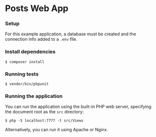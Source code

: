 # Posts Web App

### Setup

For this example application, a database must be created and the connection info added to a `.env` file.

### Install dependencies

```
$ composer install
```

### Running tests

```
$ vendor/bin/phpunit
```

### Running the application

You can run the application using the built-in PHP web server, specifying the document root as the `src` directory:

```
$ php -S localhost:7777 -t src/Views
```

Alternatively, you can run it using Apache or Nginx.
